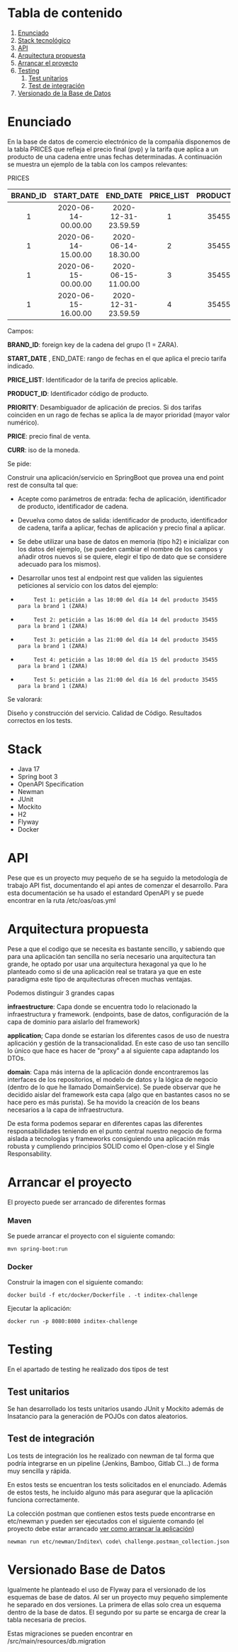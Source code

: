 # Tabla de contenido 
1. [Enunciado](#enunciado)
2. [Stack tecnológico](#stack)
3. [API](#api)
4. [Arquitectura propuesta](#arquitectura-propuesta)
5. [Arrancar el proyecto](#arrancar-el-proyecto)
6. [Testing](#testing)
   1. [Test unitarios](#test-unitarios)
   2. [Test de integración](#test-de-integración)
7. [Versionado de la Base de Datos](#versionado-base-de-datos)


# Enunciado

En la base de datos de comercio electrónico de la compañía disponemos de la tabla PRICES que refleja el precio final (pvp) y la tarifa que aplica a un producto de una cadena entre unas fechas determinadas. A continuación se muestra un ejemplo de la tabla con los campos relevantes:

PRICES

|BRAND_ID   | START_DATE           | END_DATE             | PRICE_LIST |    PRODUCT_ID    | PRIORITY  |           PRICE           |   CURR   |
| :--------:|:--------------------:|:--------------------:|:----------:|:----------------:|:---------:|:-------------------------:|:--------:|
|  1        | 2020-06-14-00.00.00  | 2020-12-31-23.59.59  |     1      |      35455       |     0     |           35.50           |   EUR    |
|  1        | 2020-06-14-15.00.00  | 2020-06-14-18.30.00  |     2      |      35455       |     1     |           25.45           |   EUR    |
|  1        | 2020-06-15-00.00.00  | 2020-06-15-11.00.00  |     3      |      35455       |     1     |           30.50           |   EUR    |
|  1        | 2020-06-15-16.00.00  | 2020-12-31-23.59.59  |     4      |      35455       |     1     |           38.95           |   EUR    |


Campos:

**BRAND_ID**: foreign key de la cadena del grupo (1 = ZARA).

**START_DATE** , END_DATE: rango de fechas en el que aplica el precio tarifa indicado.

**PRICE_LIST**: Identificador de la tarifa de precios aplicable.

**PRODUCT_ID**: Identificador código de producto.

**PRIORITY**: Desambiguador de aplicación de precios. Si dos tarifas coinciden en un rago de fechas se aplica la de mayor prioridad (mayor valor numérico).

**PRICE**: precio final de venta.

**CURR**: iso de la moneda.



Se pide:

Construir una aplicación/servicio en SpringBoot que provea una end point rest de consulta  tal que:
- Acepte como parámetros de entrada: fecha de aplicación, identificador de producto, identificador de cadena.
- Devuelva como datos de salida: identificador de producto, identificador de cadena, tarifa a aplicar, fechas de aplicación y precio final a aplicar.
- Se debe utilizar una base de datos en memoria (tipo h2) e inicializar con los datos del ejemplo, (se pueden cambiar el nombre de los campos y añadir otros nuevos si se quiere, elegir el tipo de dato que se considere adecuado para los mismos).
- Desarrollar unos test al endpoint rest que  validen las siguientes peticiones al servicio con los datos del ejemplo:


-          Test 1: petición a las 10:00 del día 14 del producto 35455   para la brand 1 (ZARA)

-          Test 2: petición a las 16:00 del día 14 del producto 35455   para la brand 1 (ZARA)

-          Test 3: petición a las 21:00 del día 14 del producto 35455   para la brand 1 (ZARA)

-          Test 4: petición a las 10:00 del día 15 del producto 35455   para la brand 1 (ZARA)

-          Test 5: petición a las 21:00 del día 16 del producto 35455   para la brand 1 (ZARA)


Se valorará:


Diseño y construcción del servicio.
Calidad de Código.
Resultados correctos en los tests.

# Stack

- Java 17
- Spring boot 3
- OpenAPI Specification
- Newman
- JUnit
- Mockito
- H2
- Flyway
- Docker

# API

Pese que es un proyecto muy pequeño de se ha seguido la metodología de trabajo API fist, documentando el api antes de comenzar el desarrollo.
Para esta documentación se ha usado el estandard OpenAPI y se puede encontrar en la ruta /etc/oas/oas.yml



# Arquitectura propuesta

Pese a que el codigo que se necesita es bastante sencillo, y sabiendo que para una aplicación tan sencilla no sería necesario una arquitectura tan 
grande, he optado por usar una arquitectura hexagonal ya que lo he planteado como si de una aplicación real se tratara ya que en este
paradigma este tipo de arquitecturas ofrecen muchas ventajas.

Podemos distinguir 3 grandes capas

**infraestructure**: Capa donde se encuentra todo lo relacionado la infraestructura y framework. (endpoints, base de datos, configuración de la
capa de dominio para aislarlo del framework)

**application**; Capa donde se estarían los diferentes casos de uso de nuestra aplicación y gestión de la transacionalidad. 
En este caso de uso tan sencillo lo único que hace es hacer de "proxy" a al siguiente capa adaptando los DTOs. 

**domain**: Capa más interna de la aplicación donde encontraremos las interfaces de los repositorios, el modelo de datos y 
la lógica de negocio (dentro de lo que he llamado DomainService). Se puede observar que he decidido aislar del framework esta capa
(algo que en bastantes casos no se hace pero es más purista). Se ha movido la creación de los beans necesarios a la capa de infraestructura.


De esta forma podemos separar en diferentes capas las diferentes responsabilidades teniendo en el punto central nuestro negocio 
de forma aislada a tecnologías y frameworks consiguiendo una aplicación más robusta y cumpliendo principios SOLID como el 
Open-close y el Single Responsability.


# Arrancar el proyecto

El proyecto puede ser arrancado de diferentes formas

### Maven 

Se puede arrancar el proyecto con el siguiente comando: 

```
mvn spring-boot:run
```

### Docker

Construir la imagen con el siguiente comando: 

```
docker build -f etc/docker/Dockerfile . -t inditex-challenge
```

Ejecutar la aplicación:

```
docker run -p 8080:8080 inditex-challenge
```


# Testing

En el apartado de testing he realizado dos tipos de test
 
## Test unitarios

Se han desarrollado los tests unitarios usando JUnit y Mockito además de Insatancio para la generación de POJOs con datos aleatorios.

## Test de integración

Los tests de integración los he realizado con newman de tal forma que podría integrarse en un pipeline (Jenkins, Bamboo, Gitlab CI...)
de forma muy sencilla y rápida. 

En estos tests se encuentran los tests solicitados en el enunciado. Además de estos tests, he incluido alguno más para asegurar que la
aplicación funciona correctamente.

La colección postman que contienen estos tests puede encontrarse en etc/newman y pueden ser ejecutados con el siguiente comando 
(el proyecto debe estar arrancado [ver como arrancar la aplicación](#arrancar-el-proyecto))

```
newman run etc/newman/Inditex\ code\ challenge.postman_collection.json
```

# Versionado Base de Datos

Igualmente he planteado el uso de Flyway para el versionado de los esquemas de base de datos. 
Al ser un proyecto muy pequeño simplemente he separado en dos versiones. La primera de ellas solo crea
un esquema dentro de la base de datos. El segundo por su parte se encarga de crear la tabla 
necesaria de precios. 

Estas migraciones se pueden encontrar en /src/main/resources/db.migration